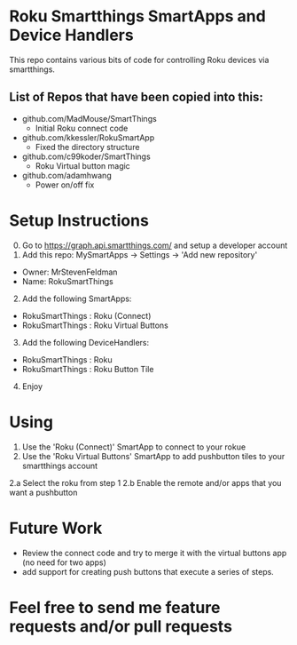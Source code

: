 # Roku Smartthings SmartApps and Device Handlers

This repo contains various bits of code for controlling Roku devices via smartthings.

## List of Repos that have been copied into this:

+ github.com/MadMouse/SmartThings
  - Initial Roku connect code
+ github.com/kkessler/RokuSmartApp
  - Fixed the directory structure
+ github.com/c99koder/SmartThings
  - Roku Virtual button magic
+ github.com/adamhwang
  - Power on/off fix


# Setup Instructions

0. Go to https://graph.api.smartthings.com/ and setup a developer account
1. Add this repo: MySmartApps -> Settings -> 'Add new repository'
  - Owner: MrStevenFeldman
  - Name: RokuSmartThings
2. Add the following SmartApps:
  -  RokuSmartThings : Roku (Connect)
  -  RokuSmartThings : Roku Virtual Buttons
3.  Add the following DeviceHandlers:
  - RokuSmartThings : Roku
  - RokuSmartThings : Roku Button Tile
4. Enjoy

# Using

1. Use the 'Roku (Connect)' SmartApp to connect to your rokue
2. Use the 'Roku Virtual Buttons' SmartApp to add pushbutton tiles to your smartthings account

 2.a Select the roku from step 1
 2.b Enable the remote and/or apps that you want a pushbutton
 
# Future Work

- Review the connect code and try to merge it with the virtual buttons app (no need for two apps)
- add support for creating push buttons that execute a series of steps.

# Feel free to send me feature requests and/or pull requests
